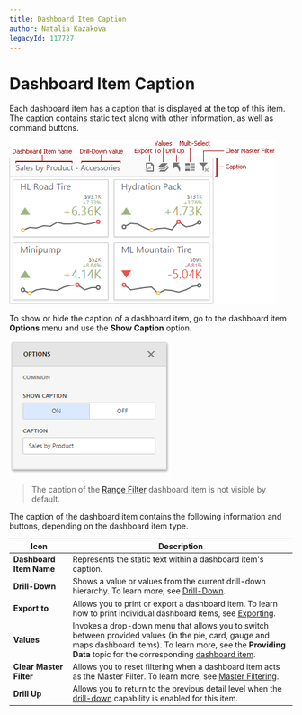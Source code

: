 ```yaml
---
title: Dashboard Item Caption
author: Natalia Kazakova
legacyId: 117727
---
```

# Dashboard Item Caption
Each dashboard item has a caption that is displayed at the top of this item. The caption contains static text along with other information, as well as command buttons.

![wdd-dashboard-item-caption](../../../images/img126135.png)

To show or hide the caption of a dashboard item, go to the dashboard item **Options** menu and use the **Show Caption** option.

![wdd-di-caption-options](../../../images/img126136.png)

> The caption of the [Range Filter](../designing-dashboard-items/range-filter.md) dashboard item is not visible by default.

The caption of the dashboard item contains the following information and buttons, depending on the dashboard item type.

| Icon | Description |
|---|---|
| **Dashboard Item Name** | Represents the static text within a dashboard item's caption. |
| **Drill-Down** | Shows a value or values from the current drill-down hierarchy. To learn more, see [Drill-Down](../interactivity/drill-down.md). |
| **Export to** | Allows you to print or export a dashboard item. To learn how to print individual dashboard items, see [Exporting](../exporting.md). |
| **Values** | Invokes a drop-down menu that allows you to switch between provided values (in the pie, card, gauge and maps dashboard items). To learn more, see the **Providing Data** topic for the corresponding [dashboard item](../designing-dashboard-items.md). |
| **Clear Master Filter** | Allows you to reset filtering when a dashboard item acts as the Master Filter. To learn more, see [Master Filtering](../interactivity/master-filtering.md). |
| **Drill Up** | Allows you to return to the previous detail level when the [drill-down](../interactivity/drill-down.md) capability is enabled for this item. |